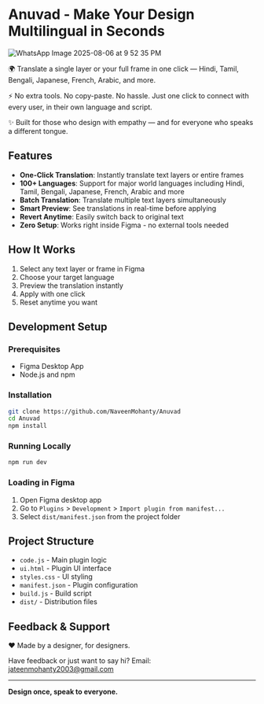 # Anuvad - Make Your Design Multilingual in Seconds
![WhatsApp Image 2025-08-06 at 9 52 35 PM](https://github.com/user-attachments/assets/edd935a0-1f66-4299-bd77-e4fec248344c)

🌍 Translate a single layer or your full frame in one click — Hindi, Tamil, Bengali, Japanese, French, Arabic, and more.

⚡ No extra tools. No copy-paste. No hassle.
Just one click to connect with every user, in their own language and script.

✨ Built for those who design with empathy — and for everyone who speaks a different tongue.

## Features

* **One-Click Translation**: Instantly translate text layers or entire frames
* **100+ Languages**: Support for major world languages including Hindi, Tamil, Bengali, Japanese, French, Arabic and more
* **Batch Translation**: Translate multiple text layers simultaneously
* **Smart Preview**: See translations in real-time before applying
* **Revert Anytime**: Easily switch back to original text
* **Zero Setup**: Works right inside Figma - no external tools needed

## How It Works

1. Select any text layer or frame in Figma
2. Choose your target language 
3. Preview the translation instantly
4. Apply with one click
5. Reset anytime you want

## Development Setup

### Prerequisites
* Figma Desktop App
* Node.js and npm

### Installation
```bash
git clone https://github.com/NaveenMohanty/Anuvad
cd Anuvad
npm install
```

### Running Locally
```bash
npm run dev
```

### Loading in Figma
1. Open Figma desktop app
2. Go to `Plugins` > `Development` > `Import plugin from manifest...`
3. Select `dist/manifest.json` from the project folder

## Project Structure

* `code.js` - Main plugin logic
* `ui.html` - Plugin UI interface
* `styles.css` - UI styling
* `manifest.json` - Plugin configuration
* `build.js` - Build script
* `dist/` - Distribution files

## Feedback & Support

❤️ Made by a designer, for designers.

Have feedback or just want to say hi?
Email: jateenmohanty2003@gmail.com

---

**Design once, speak to everyone.**

